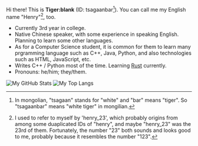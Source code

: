 
Hi there! This is **Tiger:blank** (ID: tsagaanbar[^1]). You can call me my English name "Henry"[^2], too.

- Currently 3rd year in college.
- Native Chinese speaker, with some experience in speaking English. Planning to learn some other languages.
- As for a Computer Science student, it is common for them to learn many prgramming language such as C++, Java, Python, and also technologies such as HTML, JavaScript, etc.
- Writes C++ / Python most of the time. Learning [Rust](https://www.rust-lang.org/) currently.
- Pronouns: he/him; they/them.

![My GitHub Stats](https://github-readme-stats.vercel.app/api?username=tsagaanbar&theme=vue-dark&show_icons=true)
![My Top Langs](https://github-readme-stats.vercel.app/api/top-langs/?username=tsagaanbar&theme=vue-dark&langs_count=3)

[^1]: In mongolian, "tsagaan" stands for "white" and "bar" means "tiger". So "tsagaanbar" means "white tiger" in mongilian.

[^2]: I used to refer to myself by 'henry_23', which probably origins from among some duaplicated IDs of "henry",
and maybe "henry_23" was the 23rd of them.
Fortunately, the number "23" both sounds and looks good to me, probably because it resembles the number "123".
